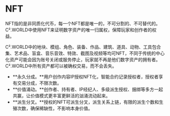 # NFT

NFT指的是非同质化代币，每一个NFT都是唯一的，不可分割的、不可替代的。 C².WORLD中使用NFT来证明数字资产的唯一归属权，保障玩家和创作者的权益。

C².WORLD中的地块、模组、角色、装备、作品、建筑、道具、动物、工具包合集、艺术品、盲盒、音乐音效、特效、截图及视频等均可NFT，不同于传统的中心化资产可能会因为账号关闭或服务停止，玩家就不再是他们数字资产的拥有者。C².WORLD中所有资产都可以被确权交易，而不会丢失。

* \*\*永久分成。\*\*用户创作内容IP授权NFT化，智能合约记录授权者，授权者享有交易分成，不限次数。
* \*\*价值涌动。\*\*创作者、持有者、IP经纪人、多级派生授权、捆绑等多方一起共赢，让价值模式更丰富更鲜活的汹涌流动起来。
* \*\*派生分叉。\*\*授权的NFT可派生分叉，派生关系上链，有限的派生个数和生殖次数，确保稀缺性，不影响本身价值。
